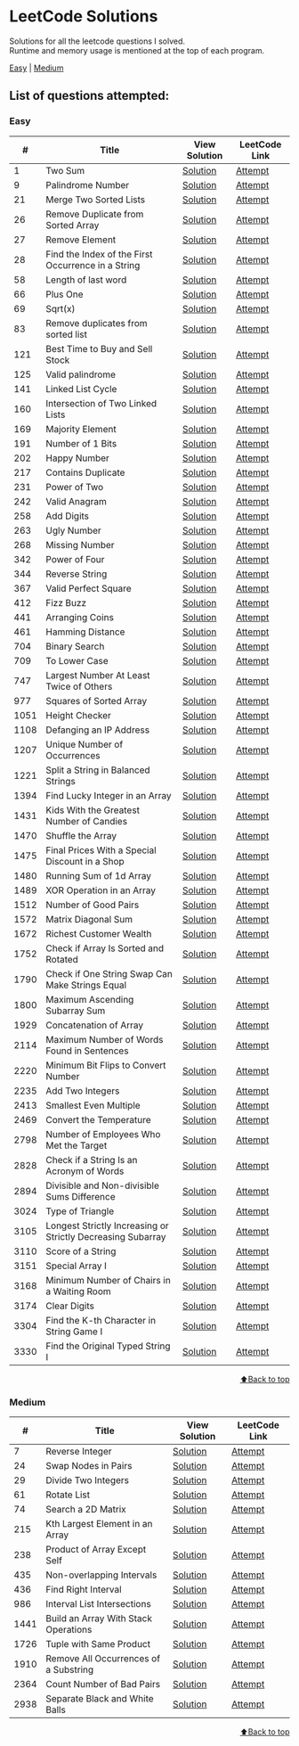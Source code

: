 # LeetCode Solutions
Solutions for all the leetcode questions I solved. <br>
Runtime and memory usage is mentioned at the top of each program.<br>

[Easy](#easy) | [Medium](#medium)

<h2>List of questions attempted:</h2>

<h3 id="easy">Easy</h3>

| #   | Title                                                                                   | View Solution | LeetCode Link |
| --- | --------------------------------------------------------------------------------------- | ------------- | ------------- |
| 1 | Two Sum | [Solution](leetcode_solutions/1_two_sum.cpp) | [Attempt](https://leetcode.com/problems/two-sum/) |
| 9 | Palindrome Number | [Solution](leetcode_solutions/9_palindrome_number.cpp) | [Attempt](https://leetcode.com/problems/palindrome-number/) |
| 21 | Merge Two Sorted Lists | [Solution](leetcode_solutions/21_merge_two.cpp) | [Attempt](https://leetcode.com/problems/merge-two-sorted-lists/) |
| 26 | Remove Duplicate from Sorted Array | [Solution](leetcode_solutions/26_remove_duplicates_from_sorted_array.c) | [Attempt](https://leetcode.com/problems/remove-duplicates-from-sorted-array/) |
| 27 | Remove Element | [Solution](leetcode_solutions/27_remove_element.c) | [Attempt](https://leetcode.com/problems/remove-element/) |
| 28 | Find the Index of the First Occurrence in a String | [Solution](leetcode_solutions/28_index_of%20_first_occurence.cpp) | [Attempt](https://leetcode.com/problems/find-the-index-of-the-first-occurrence-in-a-string/) |
| 58 | Length of last word | [Solution](leetcode_solutions/58_last_word.cpp) | [Attempt](https://leetcode.com/problems/length-of-last-word/) |
| 66 | Plus One | [Solution](leetcode_solutions/66_plus_one.cpp) | [Attempt](https://leetcode.com/problems/plus-one/) |
| 69 | Sqrt(x) | [Solution](leetcode_solutions/69_sqrt(x).cpp) | [Attempt](https://leetcode.com/problems/sqrtx/) |
| 83 | Remove duplicates from sorted list | [Solution](leetcode_solutions/83_remove_duplicates.cpp) | [Attempt](https://leetcode.com/problems/remove-duplicates-from-sorted-list/) |
| 121 | Best Time to Buy and Sell Stock | [Solution](leetcode_solutions/121_best_time_to_suy_and_sell_stock.cpp) | [Attempt](https://leetcode.com/problems/best-time-to-buy-and-sell-stock/) |
| 125 | Valid palindrome | [Solution](leetcode_solutions/125_valid_palindrome.cpp) | [Attempt](https://leetcode.com/problems/valid-palindrome/) |
| 141 | Linked List Cycle | [Solution](leetcode_solutions/141_linked_list_cycle.cpp) | [Attempt](https://leetcode.com/problems/linked-list-cycle/) |
| 160 | Intersection of Two Linked Lists | [Solution](leetcode_solutions/160_intersection_of_2_linked_lists.cpp) | [Attempt](https://leetcode.com/problems/intersection-of-two-linked-lists/) |
| 169 | Majority Element | [Solution](leetcode_solutions/169_majority_element.cpp) | [Attempt](https://leetcode.com/problems/majority-element/) |
| 191 | Number of 1 Bits | [Solution](leetcode_solutions/191_number_of_1_bits.cpp) | [Attempt](https://leetcode.com/problems/number-of-1-bits/) |
| 202 | Happy Number | [Solution](leetcode_solutions/202_happy_number.cpp) | [Attempt](https://leetcode.com/problems/happy-number/) |
| 217 | Contains Duplicate | [Solution](leetcode_solutions/217_contains_duplicate.cpp) | [Attempt](https://leetcode.com/problems/contains-duplicate/) |
| 231 | Power of Two | [Solution](leetcode_solutions/231_power_of_two.cpp) | [Attempt](https://leetcode.com/problems/power-of-two/) |
| 242 | Valid Anagram | [Solution](leetcode_solutions/242_valid_anagram.cpp) | [Attempt](https://leetcode.com/problems/valid-anagram/) |
| 258 | Add Digits | [Solution](leetcode_solutions/258_add_digits.cpp) | [Attempt](https://leetcode.com/problems/add-digits/) |
| 263 | Ugly Number | [Solution](leetcode_solutions/263_ugly_number.cpp) | [Attempt](https://leetcode.com/problems/ugly-number/) |
| 268 | Missing Number | [Solution](leetcode_solutions/268_missing_number.cpp) | [Attempt](https://leetcode.com/problems/missing-number/) |
| 342 | Power of Four | [Solution](leetcode_solutions/342_power_of_4.cpp) | [Attempt](https://leetcode.com/problems/power-of-four/) |
| 344 | Reverse String | [Solution](leetcode_solutions/344_reverse_string.cpp) | [Attempt](https://leetcode.com/problems/reverse-string/) |
| 367 | Valid Perfect Square | [Solution](leetcode_solutions/367_valid_perfect_square.cpp) | [Attempt](https://leetcode.com/problems/valid-perfect-square/) |
| 412 | Fizz Buzz | [Solution](leetcode_solutions/412_fizz_buzz.cpp) | [Attempt](https://leetcode.com/problems/fizz-buzz/) |
| 441 | Arranging Coins | [Solution](leetcode_solutions/441_arranging_coins.cpp) | [Attempt](https://leetcode.com/problems/arranging-coins/) |
| 461 | Hamming Distance | [Solution](leetcode_solutions/461_hamming_distance.cpp) | [Attempt](https://leetcode.com/problems/hamming-distance/) |
| 704 | Binary Search | [Solution](leetcode_solutions/704_binary_search.c) | [Attempt](https://leetcode.com/problems/binary-search/) |
| 709 | To Lower Case | [Solution](leetcode_solutions/709_to_lower_case.cpp) | [Attempt](https://leetcode.com/problems/to-lower-case/) |
| 747 | Largest Number At Least Twice of Others | [Solution](leetcode_solutions/747_largest_number_at_least_twice.cpp) | [Attempt](https://leetcode.com/problems/largest-number-at-least-twice-of-others/) |
| 977 | Squares of Sorted Array | [Solution](leetcode_solutions/977_squares_of_sorted_array.cpp) | [Attempt](https://leetcode.com/problems/squares-of-a-sorted-array/) |
| 1051 | Height Checker | [Solution](leetcode_solutions/1051_height_checker.cpp) | [Attempt](https://leetcode.com/problems/height-checker/) |
| 1108 | Defanging an IP Address | [Solution](leetcode_solutions/1108_defanging_an_ip_address.cpp) | [Attempt](https://leetcode.com/problems/defanging-an-ip-address/) |
| 1207 | Unique Number of Occurrences | [Solution](leetcode_solutions/1207_unique_number_of_occurrences.cpp) | [Attempt](https://leetcode.com/problems/unique-number-of-occurrences/) |
| 1221 | Split a String in Balanced Strings | [Solution](leetcode_solutions/1221_split_a_string.cpp) | [Attempt](https://leetcode.com/problems/split-a-string-in-balanced-strings/) |
| 1394 | Find Lucky Integer in an Array | [Solution](leetcode_solutions/1394_lucky_integer.cpp) | [Attempt](https://leetcode.com/problems/find-lucky-integer-in-an-array/) |
| 1431 | Kids With the Greatest Number of Candies | [Solution](leetcode_solutions/1431_kids_with_greatest_candies.cpp) | [Attempt](https://leetcode.com/problems/kids-with-the-greatest-number-of-candies/) |
| 1470 | Shuffle the Array | [Solution](leetcode_solutions/1470_shuffle_the_array.cpp) | [Attempt](https://leetcode.com/problems/shuffle-the-array/) |
| 1475 | Final Prices With a Special Discount in a Shop | [Solution](leetcode_solutions/1475_final_prices.cpp) | [Attempt](https://leetcode.com/problems/final-prices-with-a-special-discount-in-a-shop/) |
| 1480 | Running Sum of 1d Array | [Solution](leetcode_solutions/1480_running_sum.cpp) | [Attempt](https://leetcode.com/problems/running-sum-of-1d-array/) |
| 1489 | XOR Operation in an Array | [Solution](leetcode_solutions/1489_xor_operation.cpp) | [Attempt](https://leetcode.com/problems/xor-operation-in-an-array/) |
| 1512 | Number of Good Pairs | [Solution](leetcode_solutions/1512_number_of_good_pairs.cpp) | [Attempt](https://leetcode.com/problems/number-of-good-pairs/) |
| 1572 | Matrix Diagonal Sum | [Solution](leetcode_solutions/1572_matrix_diagonal_sum.cpp) | [Attempt](https://leetcode.com/problems/matrix-diagonal-sum/) |
| 1672 | Richest Customer Wealth | [Solution](leetcode_solutions/1672_richest_customer_wealth.cpp) | [Attempt](https://leetcode.com/problems/richest-customer-wealth/) |
| 1752 | Check if Array Is Sorted and Rotated | [Solution](leetcode_solutions/1752_check_if_array_is_sorted_and_rotated.cpp) | [Attempt](https://leetcode.com/problems/check-if-array-is-sorted-and-rotated/) |
| 1790 | Check if One String Swap Can Make Strings Equal | [Solution](leetcode_solutions/1790_check_one_string_swap.cpp) | [Attempt](https://leetcode.com/problems/check-if-one-string-swap-can-make-strings-equal/) |
| 1800 | Maximum Ascending Subarray Sum | [Solution](leetcode_solutions/1800_maximum_ascending_subarray_sum.cpp) | [Attempt](https://leetcode.com/problems/maximum-ascending-subarray-sum/) |
| 1929 | Concatenation of Array | [Solution](leetcode_solutions/1929_concatenation_of_array.cpp) | [Attempt](https://leetcode.com/problems/concatenation-of-array/) |
| 2114 | Maximum Number of Words Found in Sentences | [Solution](leetcode_solutions/2114_maximum_number_of_words.cpp) | [Attempt](https://leetcode.com/problems/maximum-number-of-words-found-in-sentences/) |
| 2220 | Minimum Bit Flips to Convert Number | [Solution](leetcode_solutions/2220_minimum_bit_flip.cpp) | [Attempt](https://leetcode.com/problems/minimum-bit-flips-to-convert-number/) |
| 2235 | Add Two Integers | [Solution](leetcode_solutions/2235_Add_Two_Integers.cpp) | [Attempt](https://leetcode.com/problems/add-two-integers/) |
| 2413 | Smallest Even Multiple | [Solution](leetcode_solutions/2413_smallest_even_multiple.cpp) | [Attempt](https://leetcode.com/problems/smallest-even-multiple/) |
| 2469 | Convert the Temperature | [Solution](leetcode_solutions/2469_convert_the_temperature.cpp) | [Attempt](https://leetcode.com/problems/convert-the-temperature/) |
| 2798 | Number of Employees Who Met the Target | [Solution](leetcode_solutions/2798_number_of_employees.cpp) | [Attempt](https://leetcode.com/problems/number-of-employees-who-met-the-target/) |
| 2828 | Check if a String Is an Acronym of Words | [Solution](leetcode_solutions/2828_check_string_acronym.cpp) | [Attempt](https://leetcode.com/problems/check-if-a-string-is-an-acronym-of-words/) |
| 2894 | Divisible and Non-divisible Sums Difference | [Solution](leetcode_solutions/2894_divisible_and_non_divisible.cpp) | [Attempt](https://leetcode.com/problems/divisible-and-non-divisible-sums-difference/) |
| 3024 | Type of Triangle | [Solution](leetcode_solutions/3024_type_of_triangle.cpp) | [Attempt](https://leetcode.com/problems/type-of-triangle/) |
| 3105 | Longest Strictly Increasing or Strictly Decreasing Subarray | [Solution](leetcode_solutions/3105_longest_strict_subarray.cpp) | [Attempt](https://leetcode.com/problems/longest-strictly-increasing-or-strictly-decreasing-subarray/) |
| 3110 | Score of a String | [Solution](leetcode_solutions/3110_score_of_a_string.cpp) | [Attempt](https://leetcode.com/problems/score-of-a-string/) |
| 3151 | Special Array I | [Solution](leetcode_solutions/3151_special_array_1.cpp) | [Attempt](https://leetcode.com/problems/special-array-i/) |
| 3168 | Minimum Number of Chairs in a Waiting Room | [Solution](leetcode_solutions/3168_minimum_number_of_chairs.cpp) | [Attempt](https://leetcode.com/problems/minimum-number-of-chairs-in-a-waiting-room/) |
| 3174 | Clear Digits | [Solution](leetcode_solutions/3174_clear_digits.cpp) | [Attempt](https://leetcode.com/problems/clear-digits/) |
| 3304 | Find the K-th Character in String Game I | [Solution](leetcode_solutions/3304_string_game.cpp) | [Attempt](https://leetcode.com/problems/find-the-k-th-character-in-string-game-i/) |
| 3330 | Find the Original Typed String I | [Solution](leetcode_solutions/3330_original_typed.cpp) | [Attempt](https://leetcode.com/problems/find-the-original-typed-string-i/) |

<p align="right"><a href="#LeetCode-Solutions">⬆️Back to top</a></p>

<h3 id="medium">Medium</h3>

| #   | Title                                                                                   | View Solution | LeetCode Link |
| --- | --------------------------------------------------------------------------------------- | ------------- | ------------- |
| 7 | Reverse Integer | [Solution](leetcode_solutions/7_reverse_integer.cpp) | [Attempt](https://leetcode.com/problems/reverse-integer/) |
| 24 | Swap Nodes in Pairs | [Solution](leetcode_solutions/24_swap_pairs.cpp) | [Attempt](https://leetcode.com/problems/swap-nodes-in-pairs/) |
| 29 | Divide Two Integers | [Solution](leetcode_solutions/29_divide_2_integers.cpp) | [Attempt](https://leetcode.com/problems/divide-two-integers/) |
| 61 | Rotate List | [Solution](leetcode_solutions/61_rotate_list.cpp) | [Attempt](https://leetcode.com/problems/rotate-list/) |
| 74 | Search a 2D Matrix | [Solution](leetcode_solutions/74_search_a_2d_matrix.c) | [Attempt](https://leetcode.com/problems/search-a-2d-matrix/) |
| 215 | Kth Largest Element in an Array | [Solution](leetcode_solutions/215_kth_largest.cpp) | [Attempt](https://leetcode.com/problems/kth-largest-element-in-an-array/) |
| 238 | Product of Array Except Self | [Solution](leetcode_solutions/238_array_except_self.cpp) | [Attempt](https://leetcode.com/problems/product-of-array-except-self/) |
| 435 | Non-overlapping Intervals | [Solution](leetcode_solutions/435_non_overlapping_intervals.cpp) | [Attempt](https://leetcode.com/problems/non-overlapping-intervals/) |
| 436 | Find Right Interval | [Solution](leetcode_solutions/436_find_right_interval.cpp) | [Attempt](https://leetcode.com/problems/find-right-interval/) |
| 986 | Interval List Intersections | [Solution](leetcode_solutions/986_interval_list_intersections.cpp) | [Attempt](https://leetcode.com/problems/interval-list-intersections/) |
| 1441 | Build an Array With Stack Operations | [Solution](leetcode_solutions/1441_build_an_array.cpp) | [Attempt](https://leetcode.com/problems/build-an-array-with-stack-operations/) |
| 1726 | Tuple with Same Product | [Solution](leetcode_solutions/1726_tuple_with_same_product.cpp) | [Attempt](https://leetcode.com/problems/tuple-with-same-product/) |
| 1910 | Remove All Occurrences of a Substring | [Solution](leetcode_solutions/1910_remove_all_occurences.cpp) | [Attempt](https://leetcode.com/problems/remove-all-occurrences-of-a-substring/) |
| 2364 | Count Number of Bad Pairs | [Solution](leetcode_solutions/2364_count_number_of_bad_pairs.cpp) | [Attempt](https://leetcode.com/problems/count-number-of-bad-pairs/) |
| 2938 | Separate Black and White Balls | [Solution](leetcode_solutions/2938_Seperate_black_and_white_balls.cpp) | [Attempt](https://leetcode.com/problems/separate-black-and-white-balls/) |

<p align="right"><a href="#LeetCode-Solutions">⬆️Back to top</a></p>
